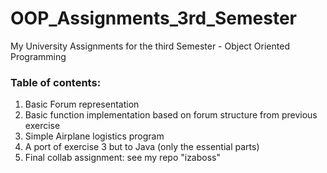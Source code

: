# OOP_Assignments_3rd_Semester
My University Assignments for the third Semester - Object Oriented Programming

### Table of contents:
1) Basic Forum representation
2) Basic function implementation based on forum structure from previous exercise
3) Simple Airplane logistics program
4) A port of exercise 3 but to Java (only the essential parts)
5) Final collab assignment: see my repo "izaboss"
